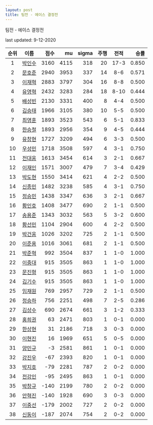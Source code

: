 ```yaml
---
layout: post
title: 팀전 - 에이스 결정전
---
```



팀전 - 에이스 결정전


last updated: 9-12-2020

| 순위 | 이름 | 점수 | mu | sigma | 주행 | 전적 | 승률 |
|:---:|:---:|---:|---:|---:|---:|:---:|---:|
| 1 | [박인수](../bakinsu) | 3160 | 4115 | 318 | 20 | 17-3 | 0.850 |
| 2 | [문호준](../munhojun) | 2940 | 3953 | 337 | 14 | 8-6 | 0.571 |
| 3 | [이재혁](../ijaehyeok) | 2883 | 3797 | 304 | 16 | 8-8 | 0.500 |
| 4 | [유영혁](../yuyeonghyeok) | 2432 | 3283 | 284 | 18 | 8-10 | 0.444 |
| 5 | [배성빈](../baeseongbin) | 2130 | 3331 | 400 | 8 | 4-4 | 0.500 |
| 6 | [김승태](../gimseungtae) | 1966 | 3105 | 380 | 10 | 5-5 | 0.500 |
| 7 | [최영훈](../choiyeonghun) | 1893 | 3523 | 543 | 6 | 5-1 | 0.833 |
| 8 | [한승철](../hanseungcheol) | 1893 | 2956 | 354 | 9 | 4-5 | 0.444 |
| 9 | [유창현](../yuchanghyeon) | 1727 | 3209 | 494 | 6 | 3-3 | 0.500 |
| 10 | [우성민](../useongmin) | 1718 | 3508 | 597 | 4 | 3-1 | 0.750 |
| 11 | [전대웅](../jeondaewoong) | 1613 | 3454 | 614 | 3 | 2-1 | 0.667 |
| 12 | [이재인](../ijaein) | 1571 | 3007 | 479 | 7 | 3-4 | 0.429 |
| 13 | [박도현](../bakdohyeon) | 1550 | 3414 | 621 | 4 | 2-2 | 0.500 |
| 14 | [신종민](../shinjongmin) | 1482 | 3238 | 585 | 4 | 3-1 | 0.750 |
| 15 | [정승민](../jeongseungmin) | 1438 | 3347 | 636 | 3 | 2-1 | 0.667 |
| 16 | [황인호](../hwanginho) | 1408 | 3477 | 690 | 2 | 1-1 | 0.500 |
| 17 | [송용준](../songyongjun) | 1343 | 3032 | 563 | 5 | 3-2 | 0.600 |
| 18 | [황선민](../hwangseongmin) | 1104 | 2904 | 600 | 4 | 2-2 | 0.500 |
| 19 | [박건웅](../bakgeonung) | 1026 | 3202 | 725 | 2 | 1-1 | 0.500 |
| 20 | [이준용](../ijunyong) | 1016 | 3061 | 681 | 2 | 1-1 | 0.500 |
| 21 | [박준혁](../bakjunhyeok) | 992 | 3504 | 837 | 1 | 1-0 | 1.000 |
| 22 | [이중대](../ijungdae) | 915 | 3505 | 863 | 1 | 1-0 | 1.000 |
| 23 | [문진형](../munjinhyeong) | 915 | 3505 | 863 | 1 | 1-0 | 1.000 |
| 24 | [김기수](../gimgisu) | 915 | 3505 | 863 | 1 | 1-0 | 1.000 |
| 25 | [임재원](../imjaewon) | 769 | 2957 | 729 | 2 | 1-1 | 0.500 |
| 26 | [정승하](../jeongseungha) | 756 | 2251 | 498 | 7 | 2-5 | 0.286 |
| 27 | [김상수](../gimsangsu) | 690 | 2674 | 661 | 3 | 1-2 | 0.333 |
| 28 | [홍희권](../hongheegweon) | 63 | 2471 | 803 | 1 | 0-1 | 0.000 |
| 29 | [한상현](../hansanghyeon) | 31 | 2186 | 718 | 3 | 0-3 | 0.000 |
| 30 | [이현진](../ihyeonjin) | 16 | 1969 | 651 | 5 | 0-5 | 0.000 |
| 31 | [양민규](../yangmingyu) | -3 | 2581 | 861 | 1 | 0-1 | 0.000 |
| 32 | [강진우](../gangjinwu) | -67 | 2393 | 820 | 1 | 0-1 | 0.000 |
| 33 | [박지호](../bakjiho) | -79 | 2281 | 787 | 2 | 0-2 | 0.000 |
| 34 | [전강인](../jeongangin) | -95 | 2495 | 863 | 1 | 0-1 | 0.000 |
| 35 | [박창규](../bakchanggyu) | -140 | 2199 | 780 | 2 | 0-2 | 0.000 |
| 36 | [안혁진](../anhyeokjin) | -140 | 1928 | 690 | 3 | 0-3 | 0.000 |
| 37 | [이중선](../ijungseon) | -179 | 2002 | 727 | 2 | 0-2 | 0.000 |
| 38 | [신동이](../shindongi) | -187 | 2074 | 754 | 2 | 0-2 | 0.000 |
